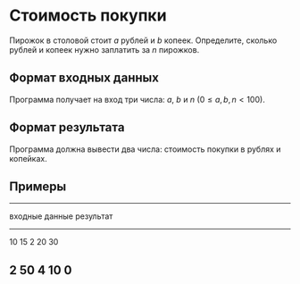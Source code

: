 # Стоимость покупки

Пирожок в столовой стоит $a$ рублей и $b$ копеек. Определите,
сколько рублей и копеек нужно заплатить за $n$ пирожков.

## Формат входных данных

Программа получает на вход три числа: $a$, $b$ и $n$ ($0 \leqslant a, b, n < 100$).

## Формат результата

Программа должна вывести два числа: стоимость покупки в рублях и копейках. 

## Примеры

------------------------------
входные данные  результат
--------------  --------------
10 15 2         20 30

2 50 4          10 0
------------------------------
